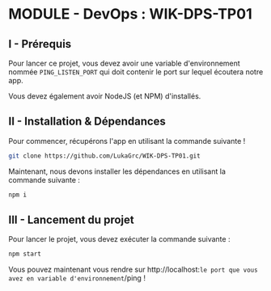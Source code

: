 # MODULE - DevOps : WIK-DPS-TP01

## I - Prérequis

Pour lancer ce projet, vous devez avoir une variable d'environnement nommée `PING_LISTEN_PORT` qui doit contenir le port sur lequel écoutera notre app.

Vous devez également avoir NodeJS (et NPM) d'installés.


## II - Installation & Dépendances

Pour commencer, récupérons l'app en utilisant la commande suivante !

```bash
git clone https://github.com/LukaGrc/WIK-DPS-TP01.git
```

Maintenant, nous devons installer les dépendances en utilisant la commande suivante :

```bash
npm i
```

## III - Lancement du projet

Pour lancer le projet, vous devez exécuter la commande suivante :

```bash
npm start
```

Vous pouvez maintenant vous rendre sur http://localhost:`le port que vous avez en variable d'environnement`/ping !